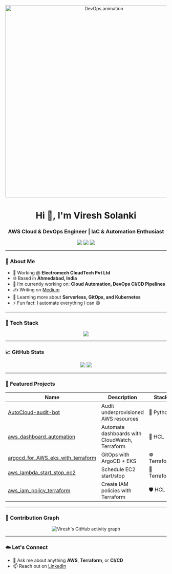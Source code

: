 <!-- Banner or Hero Image -->
<p align="center">
  <img src="https://media.giphy.com/media/qgQUggAC3Pfv687qPC/giphy.gif" width="600" alt="DevOps animation">
</p>

<h1 align="center">Hi 👋, I'm Viresh Solanki</h1>
<h3 align="center">AWS Cloud & DevOps Engineer | IaC & Automation Enthusiast</h3>

<p align="center">
  <a href="https://medium.com/@vireshsolanki58"><img src="https://img.shields.io/badge/Medium-%2312100E.svg?&style=for-the-badge&logo=medium&logoColor=white" /></a>
  <a href="https://www.linkedin.com/in/viresh-solanki"><img src="https://img.shields.io/badge/LinkedIn-%230077B5.svg?&style=for-the-badge&logo=linkedin&logoColor=white" /></a>
  <img src="https://komarev.com/ghpvc/?username=vireshsolanki&label=Profile%20views&color=0e75b6&style=flat" />
</p>

---

### 💼 About Me

- 🚀 Working @ **Electromech CloudTech Pvt Ltd**
- 🌐 Based in **Ahmedabad, India**
- 🔭 I’m currently working on: **Cloud Automation, DevOps CI/CD Pipelines**
- ✍️ Writing on [Medium](https://medium.com/@vireshsolanki58)
- 🧠 Learning more about **Serverless, GitOps, and Kubernetes**
- ⚡ Fun fact: I automate everything I can 😄

---

### 🧰 Tech Stack

<p align="center">
  <img src="https://skillicons.dev/icons?i=aws,terraform,docker,kubernetes,ansible,bash,python,git,github,linux,nginx" />
</p>

---

### 📈 GitHub Stats

<p align="center">
  <img src="https://github-readme-stats.vercel.app/api?username=vireshsolanki&show_icons=true&theme=tokyonight" />
  <img src="https://github-readme-stats.vercel.app/api/top-langs/?username=vireshsolanki&layout=compact&theme=tokyonight" />
</p>

---

### 🧠 Featured Projects

| Name | Description | Stack |
|------|-------------|-------|
| [AutoCloud-audit-bot](https://github.com/vireshsolanki/AutoCloud-audit-bot) | Audit underprovisioned AWS resources | 🐍 Python |
| [aws_dashboard_automation](https://github.com/vireshsolanki/aws_dashboard_automation) | Automate dashboards with CloudWatch, Terraform | 🐍 HCL |
| [argocd_for_AWS_eks_with_terraform](https://github.com/vireshsolanki/argocd_for_AWS_eks_with_terraform) | GitOps with ArgoCD + EKS | ☸️ Terraform |
| [aws_lambda_start_stop_ec2](https://github.com/vireshsolanki/aws_lambda_start_stop_ec2) | Schedule EC2 start/stop | 🐍 Terraform |
| [aws_iam_policy_terraform](https://github.com/vireshsolanki/aws_iam_policy_terraform) | Create IAM policies with Terraform | 🛡️ HCL |

---

### 🌱 Contribution Graph

<p align="center">
  <img src="https://github-readme-activity-graph.vercel.app/graph?username=vireshsolanki&theme=react-dark" alt="Viresh's GitHub activity graph" />
</p>

---

### ☁️ Let's Connect

- 💬 Ask me about anything **AWS**, **Terraform**, or **CI/CD**
- 📫 Reach out on [LinkedIn](https://www.linkedin.com/in/viresh-solanki)

